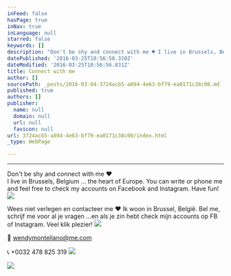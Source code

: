 ```yaml
---
inFeed: false
hasPage: true
inNav: true
inLanguage: null
starred: false
keywords: []
description: "Don't be shy and connect with me ♥ I live in Brussels, Belgium ... the heart of Europe. You can write or phone me and feel free to check my accounts on Facebook and Instagram. Have fun!"
datePublished: '2016-03-25T10:56:58.310Z'
dateModified: '2016-03-25T10:56:56.831Z'
title: Connect with me
author: []
sourcePath: _posts/2016-03-04-3724acb5-a894-4e63-bf79-ea0171c38c00.md
published: true
authors: []
publisher:
  name: null
  domain: null
  url: null
  favicon: null
url: 3724acb5-a894-4e63-bf79-ea0171c38c00/index.html
_type: WebPage

---
```

****

Don't be shy and connect with me ♥   
I live in Brussels, Belgium ... the heart of Europe. You can write or phone me and feel free to check my accounts on Facebook and Instagram. Have fun!
![](https://s3-us-west-2.amazonaws.com/the-grid-img/p/13f746dcba6d2f4d87e510d7bcbfd034d170addf.jpg)

Wees niet verlegen en contacteer me ♥                                                                Ik
woon in Brussel, België. Bel me, schrijf me voor al je vragen ...en als
je zin hebt check mijn accounts op FB of Instagram. Veel klik plezier!  ![](https://the-grid-user-content.s3-us-west-2.amazonaws.com/302493f7-af5d-4317-b8da-6416a6afb660.jpg)

💌 wendymontellano@me.com

📞 +0032 478 825 319
![](https://s3-us-west-2.amazonaws.com/the-grid-img/p/5a413b82b6b9513efce20ce945f93e9448e8ec71.png)

[][0]
![](https://the-grid-user-content.s3-us-west-2.amazonaws.com/f360727a-6c5a-4cfb-a75d-159d85c43157.png)

[0]: https://twitter.com/goldenpineappel?lang=nl
